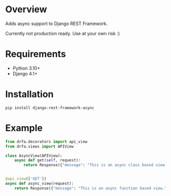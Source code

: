 # Overview

Adds async support to Django REST Framework.

Currently not production ready. Use at your own risk :)

# Requirements

- Python 3.10+
- Django 4.1+

# Installation

```
pip install django-rest-framework-async
```

# Example

```python
from drfa.decorators import api_view
from drfa.views import APIView

class AsyncView(APIView):
    async def get(self, request):
        return Response({"message": "This is an async class based view."})


@api_view(['GET'])
async def async_view(request):
    return Response({"message": "This is an async function based view."})
```